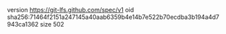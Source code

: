 version https://git-lfs.github.com/spec/v1
oid sha256:71464f2151a247145a40aab6359b4e14b7e522b70ecdba3b194a4d7943ca1362
size 502
